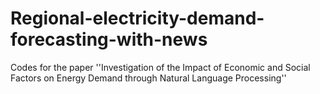 # Regional-electricity-demand-forecasting-with-news
Codes for the paper ''Investigation of the Impact of Economic and Social Factors on Energy Demand through Natural Language Processing''
